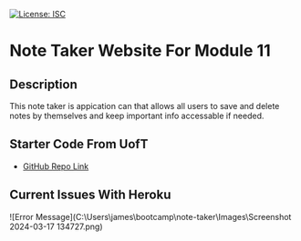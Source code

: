 [![License: ISC](https://img.shields.io/badge/License-ISC-blue.svg)](https://opensource.org/licenses/ISC)
# Note Taker Website For Module 11

## Description
This note taker is appication can that allows all users to save and delete notes by themselves and keep important info accessable if needed.

## Starter Code From UofT
 - [GitHub Repo Link](https://github.com/coding-boot-camp/miniature-eureka)

 ## Current Issues With Heroku 
 ![Error Message](C:\Users\james\bootcamp\note-taker\Images\Screenshot 2024-03-17 134727.png)